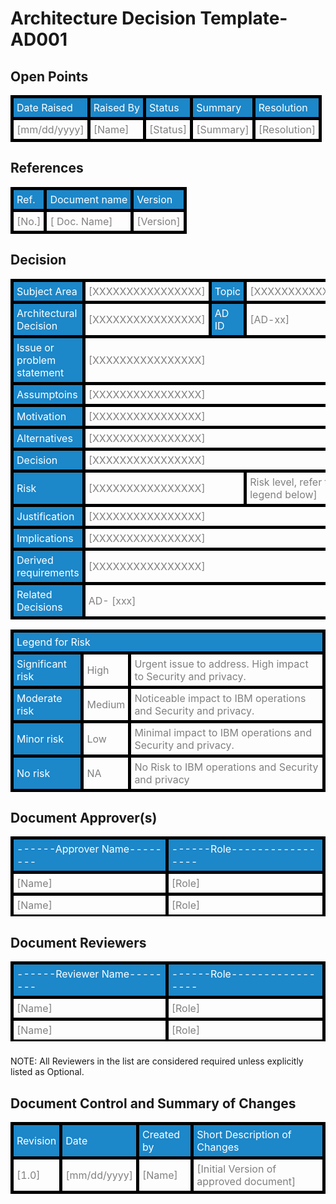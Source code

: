 # Architecture Decision  Template- AD001

## Open Points
<table class="myTable">

<tr>
<td style="background-color:#1c87c9;">Date Raised</td>
<td style="background-color:#1c87c9;">Raised By</td>
<td style="background-color:#1c87c9;">Status</td>
<td style="background-color:#1c87c9;">Summary</td>
<td style="background-color:#1c87c9;">Resolution</td>
</tr>
<tr>
<td  style="color:grey;">[mm/dd/yyyy]</td>
<td style="color:grey;">[Name]</td>
<td style="color:grey;">[Status]</td>
<td style="color:grey;">[Summary]</td>
<td style="color:grey;">[Resolution]</td>
</tr>
</table>

## References
<table class="myTable">

<tr>
<td style="background-color:#1c87c9;">Ref.</td>
<td style="background-color:#1c87c9;">Document name</td>
<td style="background-color:#1c87c9;">Version</td>
<tr>
<td  style="color:grey;">[No.]</td>
<td style="color:grey;">[ Doc. Name]</td>
<td style="color:grey;">[Version]</td>
</tr>
</table>


## Decision
<!-- Start Styles. Move the 'style' tags and everything between them to between the 'head' tags -->
<style type="text/css">
.myTable { border-collapse:collapse; }
.myTable th { color:white;width:50%; }
.myTable td, .myTable th {padding:5px;border:5px solid #000;color:white; }
</style>
<!-- End Styles -->
<table class="myTable">
<tr>
<td style="background-color:#1c87c9;">Subject Area</td>
<td style="color:grey;"> [XXXXXXXXXXXXXXXX]</td>
<td style="background-color:#1c87c9;"> Topic </td>
<td style="color:grey;"> [XXXXXXXXXXXXXXXX]</td>
</tr>
<tr>
<td style="background-color:#1c87c9;">Architectural Decision</td><td style="color:grey;">[XXXXXXXXXXXXXXXX] </td>
<td style="background-color:#1c87c9;"> AD ID </td>
<td style="color:grey;"> [AD-xx]</td>
</tr>
<tr>
<td style="background-color:#1c87c9;">Issue or problem statement</td>
<td colspan="3"; style="color:grey;">[XXXXXXXXXXXXXXXX]</td>
</tr>
<tr>
<td style="background-color:#1c87c9;">Assumptoins</td>
<td colspan="3"; style="color:grey;">[XXXXXXXXXXXXXXXX]</td>
</tr>
<tr>
<td style="background-color:#1c87c9;">Motivation</td>
<td colspan="3"; style="color:grey;">[XXXXXXXXXXXXXXXX]</td>
</tr>
<tr>
<td style="background-color:#1c87c9;">Alternatives</td>
<td colspan="3"; style="color:grey;">[XXXXXXXXXXXXXXXX]</td>
</tr>
<tr>
<td style="background-color:#1c87c9;">Decision</td>
<td colspan="3"; style="color:grey;">[XXXXXXXXXXXXXXXX]</td>
</tr>
<tr>
<td style="background-color:#1c87c9;">Risk</td>
<td colspan="2"; style="color:grey;">[XXXXXXXXXXXXXXXX]</td>
<td style="color:grey;">Risk level, refer to legend below]
</tr>
<tr>
<td style="background-color:#1c87c9;">Justification</td>
<td colspan="3"; style="color:grey;">[XXXXXXXXXXXXXXXX]</td>
</tr>
<tr>
<td style="background-color:#1c87c9;">Implications</td>
<td colspan="3"; style="color:grey;">[XXXXXXXXXXXXXXXX]</td>
</tr>
<tr>
<td style="background-color:#1c87c9;">Derived requirements</td>
<td colspan="3"; style="color:grey;">[XXXXXXXXXXXXXXXX]</td>
</tr>
<tr>
<td style="background-color:#1c87c9;">Related Decisions</td>
<td colspan="3"; style="color:grey;">AD-<yyyy> [xxx]</td>
</tr>
</table>

<table class="myTable">
<tr>
<td colspan="3"; style="background-color:#1c87c9;">Legend for Risk</td>
</tr>
<tr>
<td style="background-color:#1c87c9;">Significant risk</td>
<td  style="color:grey;">High</td>
<td style="color:grey;">Urgent issue to address.
High impact to <customer> Security and privacy.
</td>
</tr>
<tr>
<td style="background-color:#1c87c9;">Moderate risk</td>
<td  style="color:grey;">Medium</td>
<td style="color:grey;">Noticeable impact to IBM operations and <customer> Security and privacy.
</td>
</tr>
<tr>
<td style="background-color:#1c87c9;">Minor risk</td>
<td  style="color:grey;">Low</td>
<td style="color:grey;">Minimal impact to IBM operations and <customer> Security and privacy.
</td>
</tr>
<tr>
<td style="background-color:#1c87c9;">No risk</td>
<td  style="color:grey;">NA</td>
<td style="color:grey;">No Risk to IBM operations and <customer> Security and privacy
</td>
</tr>
</table>

## Document Approver(s)

<table class="myTable">

<tr>
<td style="background-color:#1c87c9;">------Approver Name--------</td>
<td style="background-color:#1c87c9;">------Role-----------------</td>
</tr>
<tr>
<td  style="color:grey;">[Name]</td>
<td style="color:grey;">[Role]</td>
</tr>
<tr>
<td  style="color:grey;">[Name]</td>
<td style="color:grey;">[Role]</td>
</tr>
<tr>
</tr>
</table>

## Document Reviewers

<table class="myTable">

<tr>
<td style="background-color:#1c87c9;">------Reviewer Name--------</td>
<td style="background-color:#1c87c9;">------Role-----------------</td>
</tr>
<tr>
<td  style="color:grey;">[Name]</td>
<td style="color:grey;">[Role]</td>
</tr>
<tr>
<td  style="color:grey;">[Name]</td>
<td style="color:grey;">[Role]</td>
</tr>
<tr>
</tr>
</table>

###
NOTE:  All Reviewers in the list are considered required unless explicitly listed as Optional.




## Document Control and Summary of Changes

<table class="myTable">

<tr>
<td style="background-color:#1c87c9;">Revision</td>
<td style="background-color:#1c87c9;">Date</td>
<td style="background-color:#1c87c9;">Created by</td>
<td style="background-color:#1c87c9;">Short Description of Changes</td>
</tr>
<tr>
<td  style="color:grey;">[1.0]</td>
<td style="color:grey;">[mm/dd/yyyy]</td>
<td style="color:grey;">[Name]</td>
<td style="color:grey;">[Initial Version of approved document]</td>
</tr>
</table>